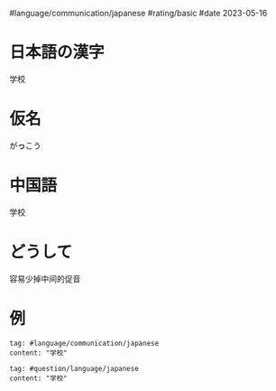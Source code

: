 #language/communication/japanese #rating/basic #date 2023-05-16

# 日本語の漢字

学校

# 仮名

が**っ**こう

# 中国語

学校

# どうして

容易少掉中间的促音

# 例

```query
tag: #language/communication/japanese
content: "学校"
```

```query
tag: #question/language/japanese 
content: "学校"
```
